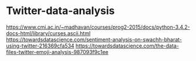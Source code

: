 # Twitter-data-analysis

https://www.cmi.ac.in/~madhavan/courses/prog2-2015/docs/python-3.4.2-docs-html/library/curses.ascii.html
https://towardsdatascience.com/sentiment-analysis-on-swachh-bharat-using-twitter-216369cfa534
https://towardsdatascience.com/the-data-files-twitter-emoji-analysis-987093f9c1ee
